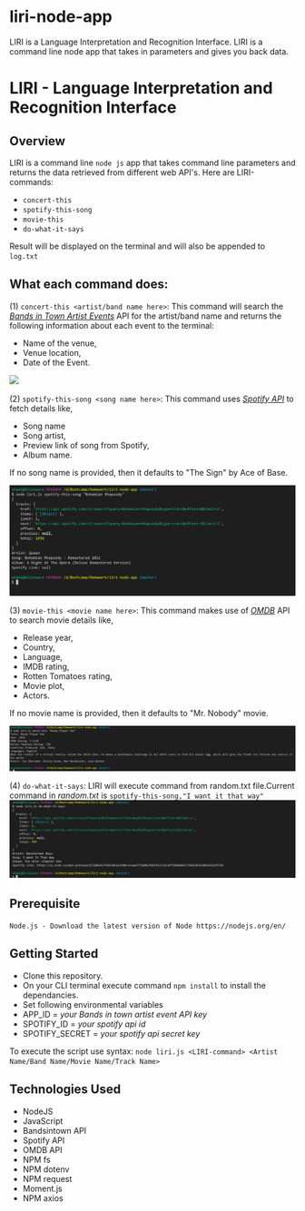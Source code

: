 # liri-node-app
LIRI is a Language Interpretation and Recognition Interface. LIRI is a command line node app that takes in parameters and gives you back data.


# LIRI - Language Interpretation and Recognition Interface

## Overview
LIRI is a command line `node js` app that takes command line parameters and returns the data retrieved from different web API's.      Here are LIRI-commands: 
* `concert-this` 
* `spotify-this-song`
* `movie-this`
* `do-what-it-says`

Result will be displayed on the terminal and will also be appended to `log.txt`

## What each command does:
(1) `concert-this <artist/band name here>`:
This command will search the [_Bands in Town Artist Events_](https://artists.bandsintown.com/support/bandsintown-api) API for the artist/band name and returns the following information about each event to the terminal: 
* Name of the venue,
* Venue location,
* Date of the Event.

![](./images/concert-this.PN)

(2) `spotify-this-song <song name here>`: This command uses [_Spotify API_](https://developer.spotify.com/documentation/web-api/) to fetch details like, 
* Song name
* Song artist,
* Preview link of song from Spotify,
* Album name.

If no song name is provided, then it defaults to "The Sign" by Ace of Base.

![](./images/Spotify-this-song.PNG)

(3) `movie-this <movie name here>`: This command makes use of [_OMDB_](http://www.omdbapi.com/) API to search movie details like, 
* Release year,
* Country,
* Language,
* IMDB rating, 
* Rotten Tomatoes rating,
* Movie plot, 
* Actors. 

If no movie name is provided, then it defaults to "Mr. Nobody" movie.

![](./images/Movie-this.PNG)

(4) `do-what-it-says`: LIRI will execute command from random.txt file.Current command in _random.txt_ is `spotify-this-song,"I want it that way"`
![](./images/do-what-it-says.PNG)

## Prerequisite
`Node.js - Download the latest version of Node https://nodejs.org/en/`

## Getting Started
* Clone this repository.
* On your CLI terminal execute command `npm install` to install the dependancies.
* Set following environmental variables
* APP_ID = _your Bands in town artist event API key_
* SPOTIFY_ID = _your spotify api id_
* SPOTIFY_SECRET = _your spotify api secret key_

To execute the script use syntax:
`node liri.js <LIRI-command> <Artist Name/Band Name/Movie Name/Track Name>`

## Technologies Used
* NodeJS
* JavaScript
* Bandsintown API
* Spotify API
* OMDB API
* NPM fs
* NPM dotenv
* NPM request
* Moment.js
* NPM axios
